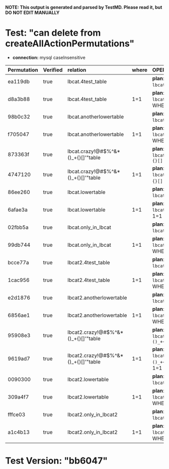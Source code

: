 **NOTE: This output is generated and parsed by TestMD. Please read it, but DO NOT EDIT MANUALLY**

# Test: "can delete from createAllActionPermutations" #

- **connection:** mysql caseInsensitive

| Permutation | Verified | relation                             | where | OPERATIONS
| :---------- | :------- | :----------------------------------- | :---- | :------
| ea119db     | true     | lbcat.4test_table                    |       | **plan**: DELETE FROM `lbcat`.`4test_table`
| d8a3b88     | true     | lbcat.4test_table                    | 1=1   | **plan**: DELETE FROM `lbcat`.`4test_table` WHERE 1=1
| 98b0c32     | true     | lbcat.anotherlowertable              |       | **plan**: DELETE FROM `lbcat`.`anotherlowertable`
| f705047     | true     | lbcat.anotherlowertable              | 1=1   | **plan**: DELETE FROM `lbcat`.`anotherlowertable` WHERE 1=1
| 873363f     | true     | lbcat.crazy!@#\$%^&*()_+{}[]'"table  |       | **plan**: DELETE FROM `lbcat`.`crazy!@#\$%^&*()_+{}[]'"table`
| 4747120     | true     | lbcat.crazy!@#\$%^&*()_+{}[]'"table  | 1=1   | **plan**: DELETE FROM `lbcat`.`crazy!@#\$%^&*()_+{}[]'"table` WHERE 1=1
| 86ee260     | true     | lbcat.lowertable                     |       | **plan**: DELETE FROM `lbcat`.`lowertable`
| 6afae3a     | true     | lbcat.lowertable                     | 1=1   | **plan**: DELETE FROM `lbcat`.`lowertable` WHERE 1=1
| 02fbb5a     | true     | lbcat.only_in_lbcat                  |       | **plan**: DELETE FROM `lbcat`.`only_in_lbcat`
| 99db744     | true     | lbcat.only_in_lbcat                  | 1=1   | **plan**: DELETE FROM `lbcat`.`only_in_lbcat` WHERE 1=1
| bcce77a     | true     | lbcat2.4test_table                   |       | **plan**: DELETE FROM `lbcat2`.`4test_table`
| 1cac956     | true     | lbcat2.4test_table                   | 1=1   | **plan**: DELETE FROM `lbcat2`.`4test_table` WHERE 1=1
| e2d1876     | true     | lbcat2.anotherlowertable             |       | **plan**: DELETE FROM `lbcat2`.`anotherlowertable`
| 6856ae1     | true     | lbcat2.anotherlowertable             | 1=1   | **plan**: DELETE FROM `lbcat2`.`anotherlowertable` WHERE 1=1
| 95908e3     | true     | lbcat2.crazy!@#\$%^&*()_+{}[]'"table |       | **plan**: DELETE FROM `lbcat2`.`crazy!@#\$%^&*()_+{}[]'"table`
| 9619ad7     | true     | lbcat2.crazy!@#\$%^&*()_+{}[]'"table | 1=1   | **plan**: DELETE FROM `lbcat2`.`crazy!@#\$%^&*()_+{}[]'"table` WHERE 1=1
| 0090300     | true     | lbcat2.lowertable                    |       | **plan**: DELETE FROM `lbcat2`.`lowertable`
| 309a4f7     | true     | lbcat2.lowertable                    | 1=1   | **plan**: DELETE FROM `lbcat2`.`lowertable` WHERE 1=1
| fffce03     | true     | lbcat2.only_in_lbcat2                |       | **plan**: DELETE FROM `lbcat2`.`only_in_lbcat2`
| a1c4b13     | true     | lbcat2.only_in_lbcat2                | 1=1   | **plan**: DELETE FROM `lbcat2`.`only_in_lbcat2` WHERE 1=1

# Test Version: "bb6047" #